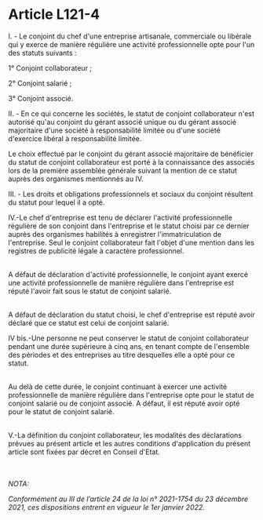 # Article L121-4

<p>I. - Le conjoint du chef d'une entreprise artisanale, commerciale ou libérale qui y exerce de manière régulière une activité professionnelle opte pour l'un des statuts suivants :</p><p>1° Conjoint collaborateur ;</p><p>2° Conjoint salarié ;</p><p>3° Conjoint associé.</p><p>II. - En ce qui concerne les sociétés, le statut de conjoint collaborateur n'est autorisé qu'au conjoint du gérant associé unique ou du gérant associé majoritaire d'une société à responsabilité limitée ou d'une société d'exercice libéral à responsabilité limitée.</p><p>Le choix effectué par le conjoint du gérant associé majoritaire de bénéficier du statut de conjoint collaborateur est porté à la connaissance des associés lors de la première assemblée générale suivant la mention de ce statut auprès des organismes mentionnés au IV.</p><p>III. - Les droits et obligations professionnels et sociaux du conjoint résultent du statut pour lequel il a opté.</p><p>IV.-Le chef d'entreprise est tenu de déclarer l'activité professionnelle régulière de son conjoint dans l'entreprise et le statut choisi par ce dernier auprès des organismes habilités à enregistrer l'immatriculation de l'entreprise. Seul le conjoint collaborateur fait l'objet d'une mention dans les registres de publicité légale à caractère professionnel.<br/><br/>

A défaut de déclaration d'activité professionnelle, le conjoint ayant exercé une activité professionnelle de manière régulière dans l'entreprise est réputé l'avoir fait sous le statut de conjoint salarié.<br/><br/>

A défaut de déclaration du statut choisi, le chef d'entreprise est réputé avoir déclaré que ce statut est celui de conjoint salarié.</p><p>IV bis.-Une personne ne peut conserver le statut de conjoint collaborateur pendant une durée supérieure à cinq ans, en tenant compte de l'ensemble des périodes et des entreprises au titre desquelles elle a opté pour ce statut.<br/><br/>

Au delà de cette durée, le conjoint continuant à exercer une activité professionnelle de manière régulière dans l'entreprise opte pour le statut de conjoint salarié ou de conjoint associé. A défaut, il est réputé avoir opté pour le statut de conjoint salarié.<br/><br/>

V.-La définition du conjoint collaborateur, les modalités des déclarations prévues au présent article et les autres conditions d'application du présent article sont fixées par décret en Conseil d'Etat.</p><br/><br/><i>NOTA:<p>Conformément au III de l’article 24 de la loi n° 2021-1754 du 23 décembre 2021, ces dispositions entrent en vigueur le 1er janvier 2022.<br clear='none'/><br clear='none'/></p></i>